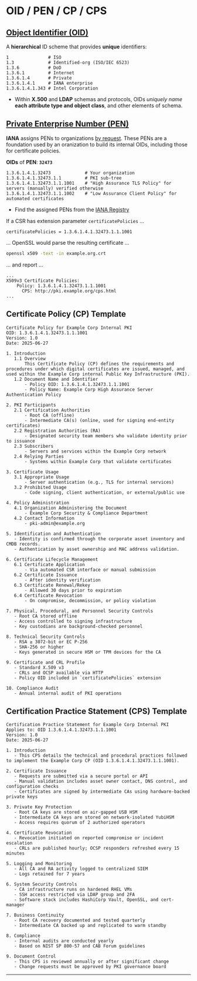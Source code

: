 # OID / PEN / CP / CPS


## [Object Identifier (OID)](https://en.wikipedia.org/wiki/Object_identifier)

A __hierarchical__ ID scheme that provides __unique__ identifiers:

```plaintext
1               # ISO
1.3             # Identified-org (ISO/IEC 6523)
1.3.6           # DoD
1.3.6.1         # Internet
1.3.6.1.4       # Private
1.3.6.1.4.1     # IANA enterprise
1.3.6.1.4.1.343 # Intel Corporation
```
- Within __X.500__ and __LDAP__ schemas and protocols, OIDs _uniquely name_ __each attribute type and object class__, and other elements of schema.

## [Private Enterprise Number (PEN)](https://en.wikipedia.org/wiki/Private_Enterprise_Number)

__IANA__ assigns PENs to organizations [by&nbsp;request](https://pen.iana.org/pen/PenApplication.page "pen.iana.org"). 
These PENs are a foundation used by an oranization to build its internal OIDs, 
including those for certificate policies.

__OIDs__ of __PEN__: __`32473`__

```plaintext
1.3.6.1.4.1.32473             # Your organization
1.3.6.1.4.1.32473.1.1         # PKI sub-tree
1.3.6.1.4.1.32473.1.1.1001    # "High Assurance TLS Policy" for servers (manually) verified otherwise
1.3.6.1.4.1.32473.1.1.1002    # "Low Assurance Client Policy" for automated certificates
```
- Find the assigned PENs from the [IANA Registry](https://www.iana.org/assignments/enterprise-numbers/?q=)

If a CSR has extension parameter `certificatePolicies` &hellip;

```plaintext
certificatePolicies = 1.3.6.1.4.1.32473.1.1.1001
```

&hellip; OpenSSL would parse the resulting certificate  &hellip;

```bash
openssl x509 -text -in example.org.crt
```

&hellip; and report &hellip;

```plaintext
...
X509v3 Certificate Policies:
    Policy: 1.3.6.1.4.1.32473.1.1.1001
      CPS: http://pki.example.org/cps.html
...
```

## Certificate Policy (CP) Template

```plaintext
Certificate Policy for Example Corp Internal PKI  
OID: 1.3.6.1.4.1.32473.1.1.1001  
Version: 1.0  
Date: 2025-06-27  

1. Introduction
   1.1 Overview
       This Certificate Policy (CP) defines the requirements and procedures under which digital certificates are issued, managed, and used within the Example Corp internal Public Key Infrastructure (PKI).
   1.2 Document Name and Identifier
       - Policy OID: 1.3.6.1.4.1.32473.1.1.1001
       - Policy Name: Example Corp High Assurance Server Authentication Policy

2. PKI Participants
   2.1 Certification Authorities
       - Root CA (offline)
       - Intermediate CA(s) (online, used for signing end-entity certificates)
   2.2 Registration Authorities (RA)
       - Designated security team members who validate identity prior to issuance
   2.3 Subscribers
       - Servers and services within the Example Corp network
   2.4 Relying Parties
       - Systems within Example Corp that validate certificates

3. Certificate Usage
   3.1 Appropriate Usage
       - Server authentication (e.g., TLS for internal services)
   3.2 Prohibited Usage
       - Code signing, client authentication, or external/public use

4. Policy Administration
   4.1 Organization Administering the Document
       - Example Corp Security & Compliance Department
   4.2 Contact Information
       - pki-admin@example.org

5. Identification and Authentication
   - Identity is confirmed through the corporate asset inventory and CMDB records.
   - Authentication by asset ownership and MAC address validation.

6. Certificate Lifecycle Management
   6.1 Certificate Application
       - Via automated CSR interface or manual submission
   6.2 Certificate Issuance
       - After identity verification
   6.3 Certificate Renewal/Rekey
       - Allowed 30 days prior to expiration
   6.4 Certificate Revocation
       - On compromise, decommission, or policy violation

7. Physical, Procedural, and Personnel Security Controls
   - Root CA stored offline
   - Access controlled to signing infrastructure
   - Key custodians are background-checked personnel

8. Technical Security Controls
   - RSA ≥ 3072-bit or EC P-256
   - SHA-256 or higher
   - Keys generated in secure HSM or TPM devices for the CA

9. Certificate and CRL Profile
   - Standard X.509 v3
   - CRLs and OCSP available via HTTP
   - Policy OID included in `certificatePolicies` extension

10. Compliance Audit
   - Annual internal audit of PKI operations
```

## Certification Practice Statement (CPS) Template

```plaintext
Certification Practice Statement for Example Corp Internal PKI  
Applies to: OID 1.3.6.1.4.1.32473.1.1.1001  
Version: 1.0  
Date: 2025-06-27  

1. Introduction
   - This CPS details the technical and procedural practices followed to implement the Example Corp CP (OID 1.3.6.1.4.1.32473.1.1.1001).

2. Certificate Issuance
   - Requests are submitted via a secure portal or API
   - Manual validation includes asset owner contact, DNS control, and configuration checks
   - Certificates are signed by intermediate CAs using hardware-backed private keys

3. Private Key Protection
   - Root CA keys are stored on air-gapped USB HSM
   - Intermediate CA keys are stored on network-isolated YubiHSM
   - Access requires quorum of 2 authorized operators

4. Certificate Revocation
   - Revocation initiated on reported compromise or incident escalation
   - CRLs are published hourly; OCSP responders refreshed every 15 minutes

5. Logging and Monitoring
   - All CA and RA activity logged to centralized SIEM
   - Logs retained for 7 years

6. System Security Controls
   - CA infrastructure runs on hardened RHEL VMs
   - SSH access restricted via LDAP group and 2FA
   - Software stack includes HashiCorp Vault, OpenSSL, and cert-manager

7. Business Continuity
   - Root CA recovery documented and tested quarterly
   - Intermediate CA backed up and replicated to warm standby

8. Compliance
   - Internal audits are conducted yearly
   - Based on NIST SP 800-57 and CAB Forum guidelines

9. Document Control
   - This CPS is reviewed annually or after significant change
   - Change requests must be approved by PKI governance board

```

---

<!-- 

# Markdown Cheatsheet

[Markdown Cheatsheet](https://github.com/adam-p/markdown-here/wiki/Markdown-Cheatsheet "Wiki @ GitHub")

# … ⋮ ︙ • “” ‘’ – — ™ ® © ± ° ¹ ² ³ ¼ ½ ¾ ÷ × € ¢ £ ¤ ¥ ₽ ♻ ⚐ ⚑
# ☢ ☣ ☠ ¦ ¶ § † ‡ ß µ ø Ø ƒ Δ ⚒ ☡ ☈ ☧ ☩ ✚ ☨ ☦ ☓ ♰ ♱ ✖ ☘ 웃 𝐀𝐏𝐏 𝐋𝐀𝐁
# ⚠️ ✅ 🚀 🚧 🛠️ ⚡ ❌ 🔒 🧩 📊 📈 🔍 🧪 📦 🔧 🧳 🥇 💡 ✨️ 🔚

# Bookmark

- Reference
[Foo](#foo)

- Target
<a name="foo"></a>


-->
